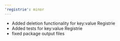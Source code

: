 ```yaml
---
'registrie': minor
---
```


- Added deletion functionality for key:value Registrie
- Added tests for key:value Registrie
- fixed package output files

